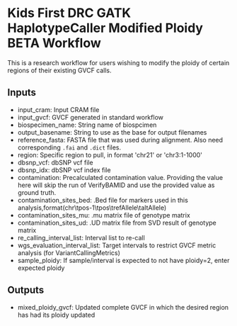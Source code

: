 # Kids First DRC GATK HaplotypeCaller Modified Ploidy BETA Workflow
This is a research workflow for users wishing to modify the ploidy of certain
regions of their existing GVCF calls.

## Inputs

- input_cram: Input CRAM file
- input_gvcf: GVCF generated in standard workflow
- biospecimen_name: String name of biospcimen
- output_basename: String to use as the base for output filenames
- reference_fasta: FASTA file that was used during alignment. Also need
  corresponding `.fai` and `.dict` files.
- region: Specific region to pull, in format 'chr21' or 'chr3:1-1000'
- dbsnp_vcf: dbSNP vcf file
- dbsnp_idx: dbSNP vcf index file
- contamination: Precalculated contamination value. Providing the value here
  will skip the run of VerifyBAMID and use the provided value as ground truth.
- contamination_sites_bed: .Bed file for markers used in this
  analysis,format(chr\tpos-1\tpos\trefAllele\taltAllele)
- contamination_sites_mu: .mu matrix file of genotype matrix
- contamination_sites_ud: .UD matrix file from SVD result of genotype matrix
- re_calling_interval_list: Interval list to re-call
- wgs_evaluation_interval_list: Target intervals to restrict GVCF metric
  analysis (for VariantCallingMetrics)
- sample_ploidy: If sample/interval is expected to not have ploidy=2, enter expected ploidy

## Outputs

- mixed_ploidy_gvcf: Updated complete GVCF in which the desired region has had its ploidy updated
